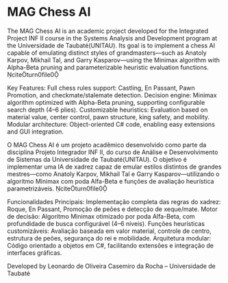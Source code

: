 # MAG Chess AI

The MAG Chess AI is an academic project developed for the Integrated Project INF II course in the Systems Analysis and Development program at the Universidade de Taubaté(UNITAU). Its goal is to implement a chess AI capable of emulating distinct styles of grandmasters—such as Anatoly Karpov, Mikhail Tal, and Garry Kasparov—using the Minimax algorithm with Alpha-Beta pruning and parameterizable heuristic evaluation functions. citeturn0file0

Key Features:
Full chess rules support: Castling, En Passant, Pawn Promotion, and checkmate/stalemate detection.
Decision engine: Minimax algorithm optimized with Alpha-Beta pruning, supporting configurable search depth (4–6 plies).
Customizable heuristics: Evaluation based on material value, center control, pawn structure, king safety, and mobility.
Modular architecture: Object-oriented C# code, enabling easy extensions and GUI integration.




O MAG Chess AI é um projeto acadêmico desenvolvido como parte da disciplina Projeto Integrador INF II, do curso de Análise e Desenvolvimento de Sistemas da Universidade de Taubaté(UNITAU). O objetivo é implementar uma IA de xadrez capaz de emular estilos distintos de grandes mestres—como Anatoly Karpov, Mikhail Tal e Garry Kasparov—utilizando o algoritmo Minimax com poda Alfa-Beta e funções de avaliação heurística parametrizáveis. citeturn0file0

Funcionalidades Principais:
Implementação completa das regras do xadrez: Roque, En Passant, Promoção de peões e detecção de xeque/mate.
Motor de decisão: Algoritmo Minimax otimizado por poda Alfa-Beta, com profundidade de busca configurável (4–6 níveis).
Funções heurísticas customizáveis: Avaliação baseada em valor material, controle de centro, estrutura de peões, segurança do rei e mobilidade.
Arquitetura modular: Código orientado a objetos em C#, facilitando extensões e integração de interfaces gráficas.






Developed by Leonardo de Oliveira Casemiro da Rocha – Universidade de Taubaté

